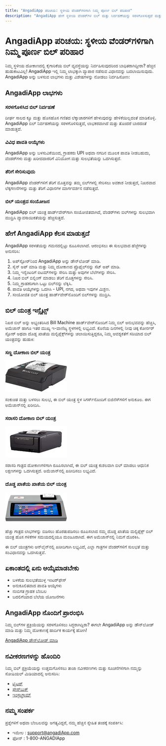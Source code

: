 ```yaml
---
title: "AngadiApp ಪರಿಚಯ: ಸ್ಥಳೀಯ ವೆಂಡರ್‌ಗಳಿಗಾಗಿ ನಿಮ್ಮ ಪೂರ್ಣ ಬಿಲ್ ಪರಿಹಾರ"
description: "AngadiApp ಹೇಗೆ ಸ್ಥಳೀಯ ವೆಂಡರ್‌ಗಳ ಬಿಲ್ ಮತ್ತು ನಿರ್ವಹಣೆಯನ್ನು ಸರಳಗೊಳಿಸುತ್ತದೆ ಮತ್ತು ದಕ್ಷತೆಯನ್ನು ಹೆಚ್ಚಿಸುತ್ತದೆ ಎಂದು ಕಂಡುಕೊಳ್ಳಿ."
---
```


# AngadiApp ಪರಿಚಯ: ಸ್ಥಳೀಯ ವೆಂಡರ್‌ಗಳಿಗಾಗಿ ನಿಮ್ಮ ಪೂರ್ಣ ಬಿಲ್ ಪರಿಹಾರ

ನಿಮ್ಮ ಸ್ಥಳೀಯ ದೋಕಾಣದಲ್ಲಿ ಕೈಗಾರಿಕೆಯ ಬಿಲ್ ವ್ಯವಸ್ಥೆಯನ್ನು ನಿರ್ವಹಿಸುವುದರಿಂದ ಬಾಧಿತರಾಗಿದ್ದೀರಾ? ಹೆಚ್ಚಿನ ಹುಡುಕಾಟವಿಲ್ಲ! AngadiApp ಇಲ್ಲಿ ನಿಮ್ಮ ಲಾಭಕ್ಕಾಗಿ ವ್ಯಾಪಾರ ನಡೆಸುವ ವಿಧಾನವನ್ನು ಬದಲಾಯಿಸುವುದು. AngadiApp ಅನ್ನು ಬಳಸುವ ಲಾಭಗಳು ಮತ್ತು ವಿಶೇಷಗಳನ್ನು ನೋಡಲು ನಿರ್ವಹಿಸೋಣ:

## AngadiApp ಲಾಭಗಳು

### ಸರಳಗೊಳಿಸಿದ ಬಿಲ್ ನಿರ್ವಹಣೆ
ದೀರ್ಘ ಸಾಲದ ಕ್ಯೂ ಮತ್ತು ಹೊಸಹೊಸ ಗಣಿತದ ಲೆಕ್ಕಾಚಾರಗಳಿಗೆ ಹೇಳುವುದನ್ನು ಹೇಳಿಕೆಯಿಲ್ಲದಂತೆ ಮಾಡಿಕೊಳ್ಳಿ. AngadiApp ಬಿಲ್ ನಿರ್ವಹಣೆಯನ್ನು ಸರಳಗೊಳಿಸುತ್ತದೆ, ಲಾಭಕರವಾಗಿದೆ ಮತ್ತು ತೊಂದರೆ ಬಾರದಂತೆ ಮಾಡುತ್ತದೆ.


### ವಿವಿಧ ಪಾವತಿ ಆಯ್ಕೆಗಳು
AngadiApp ಅನ್ನು ಬಳಸುವಿಕೆಯಿಂದ, ಗ್ರಾಹಕರು UPI ಅಥವಾ ನಗದಿನ ಮೂಲಕ ಪಾವತಿ ನೀಡಬಹುದು, ವೆಂಡರ್‌ಗಳು ಮತ್ತು ಖರೀದದಾರರಿಗೆ ವಿನಿಯೋಗ ಮತ್ತು ಸುಲಭತೆಯನ್ನು ಒದಗಿಸುತ್ತದೆ.

### ತೆರಿಗೆ ಸೇರಿಸುವುದು
AngadiApp ವೆಂಡರ್‌ಗಳಿಗೆ ತೆರಿಗೆ ಮೊತ್ತವನ್ನು ತಮ್ಮ ಬಿಲ್‌ಗಳಲ್ಲಿ ಸೇರಿಸಲು ಅವಕಾಶ ನೀಡುತ್ತದೆ, ನಿಖರವಾದ ಲೆಕ್ಕಗಣನೆಗಳನ್ನು ಮತ್ತು ತೆರಿಗೆ ವಿಧಾನಗಳ ಮಾರ್ಗದರ್ಶನ ನಡೆಸುತ್ತದೆ.

### ಬಿಲ್ ಯಂತ್ರದ ಸಂಯೋಜನ
AngadiApp ಬಿಲ್ ಯಂತ್ರ ಹಾರ್ಡ್‌ವೇರ್‌ಗಾಗಿ ಸಂಯೋಜಿತವಾಗಿದೆ, ವೆಂಡರ್‌ಗಳು ಬಿಲ್‌ಗಳನ್ನು ಸುಲಭವಾಗಿ ಮುದ್ರಿಸಿ ವ್ಯಾವಸಾಯಿಕತೆಯನ್ನು ಹೆಚ್ಚಿಸುತ್ತದೆ.


## ಹೇಗೆ AngadiApp ಕೆಲಸ ಮಾಡುತ್ತದೆ

AngadiApp ಸರಳತೆಯನ್ನು ಗಮನದಲ್ಲಿಟ್ಟು ರೂಪಿಸಲಾಗಿದೆ. ಆರಂಭಿಸಲು ಈ ಸುಲಭವಾದ ಹೆಜ್ಜೆಗಳನ್ನು ಅನುಸರಿಸಿ:

1. ಅಪ್‌ಸ್ಟೋರ್‌ನಿಂದ AngadiApp ಅನ್ನು ಡೌನ್‌ಲೋಡ್ ಮಾಡಿ.
2. ಸೈನ್ ಅಪ್ ಮಾಡಿ ಮತ್ತು ನಿಮ್ಮ ದೋಕಾಣದ ಪ್ರೊಫೈಲ್‌ನನ್ನು ಸೆಟ್ ಅಪ್ ಮಾಡಿ.
3. ನಿಮ್ಮ ಇನ್ವೆಂಟರಿಗೆ ಐಟಮ್‌ಗಳನ್ನು ಸೇರಿಸಿ ಮತ್ತು ಅವುಗಳ ಬೆಲೆಗಳನ್ನು ಸೇರಿಸಿ.
4. ನಿಖರ ಬಿಲ್ ಬಿಲ್ಲಿಂಗ್ ಮಾಡಲು ತೆರಿಗೆ ಮೊತ್ತಗಳನ್ನು ಸೇರಿಸಿ.
5. ನಿಮ್ಮ ಗ್ರಾಹಕರಿಗಾಗಿ ಒಟ್ಟು ಬಿಲ್‌ನನ್ನು ಲೆಕ್ಕಿಸಿ.
6. ಪಾವತಿ ಆಯ್ಕೆಗಳನ್ನು ಒದಗಿಸಿ - UPI, ನಗದ, ಅಥವಾ ಇವುಗಳ ಮಿಶ್ರಣ.
7. ಸಂಯೋಜಿತ ಬಿಲ್ ಯಂತ್ರ ಹಾರ್ಡ್‌ವೇರ್‌ನೊಂದಿಗೆ ಬಿಲ್‌ಗಳನ್ನು ಮುದ್ರಿಸಿ.

## ಬಿಲ್ ಯಂತ್ರ ಇನ್ಸೈಟ್ಸ್

ನಿಖರ ಬಿಲ್ ಅನ್ನು ಅಭ್ಯಂತರಿಸಿದ Bill Machine ಹಾರ್ಡ್‌ವೇರ್‌ನೊಂದಿಗೆ ನಿಮ್ಮ ಬಿಲ್ ಅನುಭವವನ್ನು ಹೆಚ್ಚಿಸಿ, ಅಮೆಜಾನ್ ಹಾಗೂ ಇತರ ಮುಖ್ಯ ಇ-ವಾಣಿಜ್ಯ ಸ್ಥಳಗಳಲ್ಲಿ ಲಭ್ಯವಿದೆ. ಕೊನೆಯ ದಿನಗಳಲ್ಲಿ ನೀವು ಚಿಕ್ಕ ಕೋರ್ನರ್ ಸ್ಟೋರ್ ಅಥವಾ ದೊಡ್ಡ ಖಾತೆಯ ಮಲ್ಟಿಪ್ಲೆಕ್ಸ್‌ಗಳನ್ನು ಚಲಾಯಿಸುತ್ತಿದ್ದರೂ, ನಿಮ್ಮ ಆವಶ್ಯಕತೆಗೆ ಸರಿಯಾದ ಬಿಲ್ ಯಂತ್ರವನ್ನು ಹುಡುಕಿ:

### ಸಣ್ಣ ದೋಕಾಣ ಬಿಲ್ ಯಂತ್ರ

<img src="\.vitepress\assets\small_shop_billing_machine.webp" width="200" height="100">

ಸಂಕುಚಿತ ಮತ್ತು ಬಳಸಲು ಸುಲಭ, ಈ ಬಿಲ್ ಯಂತ್ರ ಸ್ಥಳ ಸಿಗರ್ಸ್‌ನೊಂದಿಗೆ ಬಿಜಿನೆಸ್‌ಗಳಿಗೆ ಅನುಕೂಲ. ಈಗ ಅಮೆಜಾನ್‌ನಲ್ಲಿ ಖರೀದಿಸಿ.

### ಸರಾಸರಿ ದೋಕಾಣ ಬಿಲ್ ಯಂತ್ರ

<img src="\.vitepress\assets\billing_machine_mediumsize.jpg" width="200" height="100">

ಸರಾಸರಿ ಗಾತ್ರದ ದೋಕಾಣಗಳಿಗಾಗಿ ರೂಪಿಸಲಾಗಿದೆ, ಈ ಬಿಲ್ ಯಂತ್ರ ಕುಶಲವಾಗಿ ಬಿಲ್ ಮಾಡಲು ಆಧುನಿಕ ಲಕ್ಷಣಗಳನ್ನು ಒದಗಿಸುತ್ತದೆ. ಅಮೆಜಾನ್‌ನಲ್ಲಿ ಖರೀದಿಸಲು ಲಭ್ಯವಿದೆ.

### ದೊಡ್ಡ ಖಾತೆಯ ಖಾತೆಯ ಬಿಲ್ ಯಂತ್ರ

<img src="\.vitepress\assets\billing_machine_largesize.jpg" width="200" height="100">




ಹೆಚ್ಚು ಗಾತ್ರದ ಲಾಭಗಳನ್ನು ಬಿಡಿಸಲು ಹೊರತುಪಡಿಸಲು ರೂಪಿಸಲಾದ ನಮ್ಮ ದೊಡ್ಡ ಖಾತೆಯ ಮಲ್ಟಿಪ್ಲೆಕ್ಸ್ ಬಿಲ್ ಯಂತ್ರ ಹೊಸ ಗಳಿಕೆಗಳ ಸಮಯದಲ್ಲಿಯೂ ಮಂಜೂರಾಗಿದೆ. ಈಗ ಅಮೆಜಾನ್‌ನಲ್ಲಿ ನಿಮಗೆ ದೊರಕಿಸಿ.

ಈ ಬಿಲ್ ಯಂತ್ರಗಳು ಆನ್‌ಲೈನ್‌ನಲ್ಲಿ ಖರೀದಿಗಾಗಿ ಲಭ್ಯವಿದೆ, ಎಲ್ಲಾ ಗಾತ್ರಗಳ ವೆಂಡರ್‌ಗಳಿಗೆ ಸುಲಭತೆ ಮತ್ತು ಸಂವಿಧಾನವನ್ನು ಒದಗಿಸುತ್ತವೆ.

## ಏಕಾಂತದಲ್ಲಿ ಏನು ಆಯ್ಕೆಮಾಡಬೇಕು

- ಬಳಕೆಯ ಸುಲಭತೆಯುಳ್ಳ ಇಂಟರ್‌ಫೇಸ್
- ಅನುಕೂಲಿತವಾದ ಪಾವತಿ ಆಯ್ಕೆಗಳು
- ನಂಬಿಗತ ಗ್ರಾಹಕ ಬೆಂಬಲ
- ಬದಲಿಗೆಯಾದ ಬೆಲೆಯ ಯೋಜನೆಗಳು

## AngadiApp ನೊಂದಿಗೆ ಪ್ರಾರಂಭಿಸಿ

ನಿಮ್ಮ ಬಿಲ್‌ಗಳ ಪ್ರಕ್ರಿಯೆಯನ್ನು ಸರಳಗೊಳಿಸಲು ಸಿದ್ಧರಾಗಿದ್ದಿರಾ? ಈಗಲೇ AngadiApp ಅನ್ನು ಡೌನ್‌ಲೋಡ್ ಮಾಡಿ ಮತ್ತು ನಿಮ್ಮ ದೋಕಾಣಕ್ಕೆ ಹಾರ್ದಿಕ ಕಾರ್ಯಕ್ಕೆ ಹೋಗಿ!

[AngadiApp ಡೌನ್‌ಲೋಡ್ ಮಾಡಿ](#) 

## ನವೀಕರಣಗಳನ್ನು ಹೊಂದಿರಿ

ನಿಮ್ಮ ಬಿಲ್ ಪ್ರಕ್ರಿಯೆಯನ್ನು ಉತ್ತಮಗೊಳಿಸಲು ತಾಜಾ ನವೀಕರಣಗಳು ಮತ್ತು ಸೂಚನೆಗಳಿಗಾಗಿ ನಮ್ಮನ್ನು ಸೋಷಿಯಲ್ ಮಿಡಿಯಾದಲ್ಲಿ ಅನುಸರಿಸಿ:

- [ಟ್ವಿಟರ್](#)
- [ಫೇಸ್‌ಬುಕ್‌](#)
- [ಇಂಸ್ಟಾಗ್ರಾಮ್‌](#)

## ನಮ್ಮ ಸಂಪರ್ಕ

ಪ್ರಶ್ನೆಗಳಿಗೆ ಅಥವಾ ಬೆಂಬಲವನ್ನು ಅಗತ್ಯವಿದ್ದರೆ, ನಮ್ಮ ಹೆಚ್ಚಿನ ಸ್ನೇಹಿತ ತಂಡಕ್ಕೆ ಸಂಪರ್ಕಿಸಿ:

- ಇಮೇಲ : support@angadiApp.com
- ಫೋನ್ : 1-800-ANGADIApp 

